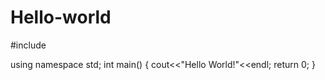 # Hello-world
#include<iostream>
  
  using namespace std;
  int main()
  {
    cout<<"Hello World!"<<endl;
    return 0;
  }
